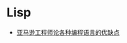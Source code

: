 # Lisp

* [亚马逊工程师论各种编程语言的优缺点](http://mp.weixin.qq.com/s?__biz=MzI0ODA2ODU2NQ==&mid=2651128433&idx=1&sn=faab898685f5a4c0140afa2f009dc4c2&scene=0#wechat_redirect)